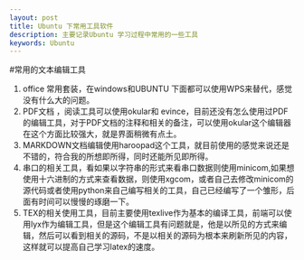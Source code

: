 ```yaml
---
layout: post
title: Ubuntu 下常用工具软件
description: 主要记录Ubuntu 学习过程中常用的一些工具
keywords: Ubuntu
---
```


#常用的文本编辑工具
1. office 常用套装，在windows和UBUNTU 下面都可以使用WPS来替代，感觉没有什么大的问题。
1. PDF文档 ，阅读工具可以使用okular和 evince，目前还没有怎么使用过PDF的编辑工具，对于PDF文档的注释和相关的备注，可以使用okular这个编辑器在这个方面比较强大，就是界面稍微有点土。
1. MARKDOWN文档编辑使用haroopad这个工具，就目前使用的感觉来说还是不错的，符合我的所想即所得，同时还能所见即所得。
2. 串口的相关工具，看如果以字符串的形式来看串口数据则使用minicom,如果想使用十六进制的方式来查看数据，则使用xgcom，或者自己去修改minicom的源代码或者使用python来自己编写相关的工具，自己已经编写了一个雏形，后面有时间可以慢慢的琢磨一下。
3. TEX的相关使用工具，目前主要使用texlive作为基本的编译工具，前端可以使用lyx作为编辑工具，但是这个编辑工具有问题就是，他是以所见的方式来编辑，然后可以看到相关的源码，不是以相关的源码为根本来刷新所见的内容，这样就可以提高自己学习latex的速度。
